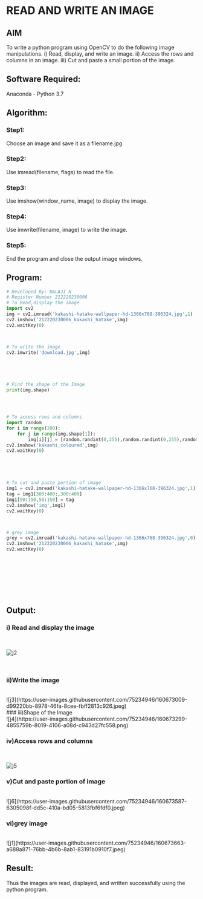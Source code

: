 
# READ AND WRITE AN IMAGE
## AIM
To write a python program using OpenCV to do the following image manipulations.
i) Read, display, and write an image.
ii) Access the rows and columns in an image.
iii) Cut and paste a small portion of the image.

## Software Required:
Anaconda - Python 3.7
## Algorithm:
### Step1:
Choose an image and save it as a filename.jpg
### Step2:
Use imread(filename, flags) to read the file.
### Step3:
Use imshow(window_name, image) to display the image.
### Step4:
Use imwrite(filename, image) to write the image.
### Step5:
End the program and close the output image windows.
## Program:
```python
# Developed By: BALAJI N
# Register Number 212220230006
# To Read,display the image
import cv2
img = cv2.imread('kakashi-hatake-wallpaper-hd-1366x768-396324.jpg',1)
cv2.imshow('212220230006_kakashi_hatake',img)
cv2.waitKey(0)



# To write the image
cv2.imwrite('download.jpg',img)





# Find the shape of the Image
print(img.shape)




# To access rows and columns
import random
for i in range(200):
    for j in range(img.shape[1]):
        img[i][j] = [random.randint(0,255),random.randint(0,255),random.randint(0,255)]
cv2.imshow('kakashi_coloured',img)
cv2.waitKey(0)





# To cut and paste portion of image
img1 = cv2.imread('kakashi-hatake-wallpaper-hd-1366x768-396324.jpg',1)
tag = img1[300:400:,300:400]
img1[50:150,50:150] = tag
cv2.imshow('img',img1)
cv2.waitKey(0)



# grey image
grey = cv2.imread('kakashi-hatake-wallpaper-hd-1366x768-396324.jpg',0)
cv2.imshow('212220230006_kakashi_hatake',img)
cv2.waitKey(0)










```
## Output:

### i) Read and display the image

<br>

![j2](https://user-images.githubusercontent.com/75234946/160672959-43bdab85-bab9-429c-b80b-ba00f71699b5.jpeg)

<br>


### ii)Write the image

<br>
![j3](https://user-images.githubusercontent.com/75234946/160673009-d99220bb-8978-46fa-8cee-fbff2813c926.jpeg)
<br>
### iii)Shape of the Image

<br>
![j4](https://user-images.githubusercontent.com/75234946/160673299-4855759b-8019-4106-a08d-c943d27fc558.png)
<br>


### iv)Access rows and columns
<br>


![j5](https://user-images.githubusercontent.com/75234946/160673409-22686314-5bb5-431b-9e43-e884dd222916.jpeg)
<br>


### v)Cut and paste portion of image
<br>
![j6](https://user-images.githubusercontent.com/75234946/160673587-6305098f-dd5c-410a-bd05-5813fbf6fdf0.jpeg)
<br>


### vi)grey image
<br>
![j1](https://user-images.githubusercontent.com/75234946/160673663-a688a871-76bb-4b6b-8ab1-83191b0910f7.jpeg)
<br>


## Result:
Thus the images are read, displayed, and written successfully using the python program.


